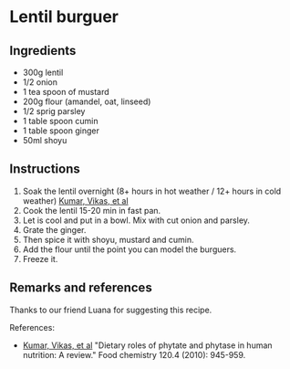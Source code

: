 # Lentil burguer

## Ingredients

* 300g lentil
* 1/2 onion
* 1 tea spoon of mustard
* 200g flour (amandel, oat, linseed)
* 1/2 sprig parsley
* 1 table spoon cumin
* 1 table spoon ginger
* 50ml shoyu

## Instructions

1. Soak the lentil overnight (8+ hours in hot weather / 12+ hours in cold weather) [Kumar, Vikas, et al]
1. Cook the lentil 15-20 min in fast pan.
1. Let is cool and put in a bowl. Mix with cut onion and parsley.
1. Grate the ginger.
1. Then spice it with shoyu, mustard and cumin.
1. Add the flour until the point you can model the burguers.
1. Freeze it.

## Remarks and references

Thanks to our friend Luana for suggesting this recipe.

References:

* [Kumar, Vikas, et al] "Dietary roles of phytate and phytase in human nutrition: A review." Food chemistry 120.4 (2010): 945-959.
 
[Kumar, Vikas, et al]: https://www.researchgate.net/profile/Vikas-Kumar-64/publication/260795031_Dietary_roles_of_fiber_on_the_clinical_health_of_gastrointestinal_tract_of_humans/links/00b7d5325fbf55b89a000000/Dietary-roles-of-fiber-on-the-clinical-health-of-gastrointestinal-tract-of-humans.pdf

